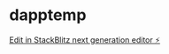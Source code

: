 # dapptemp

[Edit in StackBlitz next generation editor ⚡️](https://stackblitz.com/~/github.com/klepi21/dapptemp)